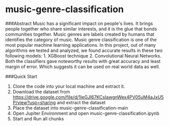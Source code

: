# music-genre-classification

###Abstract
Music has a significant impact on people's lives. It brings people together who share similar interests, and it is the glue that bonds communities together. Music genres are labels created by humans that identifies the category of music. Music genre classification is one of the most popular machine learning applications. In this project, out of many algorithms we tested and analyzed, we found accurate results in these two following models: 1. XGBoost technique 2. Convolutional Neural Networks. Both the classifiers gave noteworthy results with great accuracy and least margin of error. Which suggests it can be used on real world data as well.

###Quick Start
1. Clone the code into your local machine and extract it.
2. Download the dataset from https://drive.google.com/file/d/1IeGJl67KCsIawgnWex4PV05uM4aJxU5P/view?usp=sharing and extract the dataset
3. Place the dataset into music-genre-classification-main
4. Open Jupiter Environment and open music-genre-classification.ipynb
5. Start and Run all chunks
